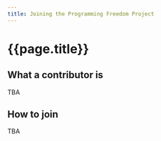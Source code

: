 ```yaml
---
title: Joining the Programming Freedom Project
---
```


<h1 class="title-style">{{page.title}}</h1>

## What a contributor is

TBA

## How to join

TBA
